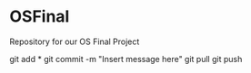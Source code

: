 # OSFinal
Repository for our OS Final Project

git add *
git commit -m "Insert message here"
git pull
git push
